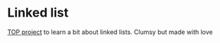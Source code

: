 # Linked list

[TOP project](https://www.theodinproject.com/lessons/ruby-linked-lists) to learn a bit about linked lists. Clumsy but made with love